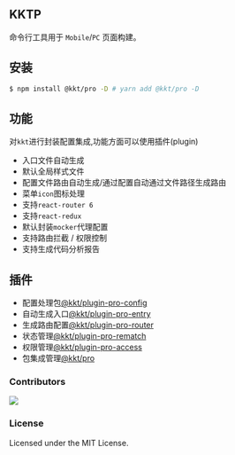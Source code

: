## KKTP

命令行工具用于 `Mobile`/`PC` 页面构建。

## 安装

```bash
$ npm install @kkt/pro -D # yarn add @kkt/pro -D
```

## 功能

对`kkt`进行封装配置集成,功能方面可以使用插件(plugin)

- 入口文件自动生成
- 默认全局样式文件
- 配置文件路由自动生成/通过配置自动通过文件路径生成路由
- 菜单`icon`图标处理
- 支持`react-router 6`
- 支持`react-redux`
- 默认封装`mocker`代理配置
- 支持路由拦截 / 权限控制
- 支持生成代码分析报告

## 插件

- 配置处理包[@kkt/plugin-pro-config](https://github.com/kktjs/kkt-pro/tree/main/packages/plugin/config)
- 自动生成入口[@kkt/plugin-pro-entry](https://github.com/kktjs/kkt-pro/tree/main/packages/plugin/entry)
- 生成路由配置[@kkt/plugin-pro-router](https://github.com/kktjs/kkt-pro/tree/main/packages/plugin/router)
- 状态管理[@kkt/plugin-pro-rematch](https://github.com/kktjs/kkt-pro/tree/main/packages/plugin/rematch)
- 权限管理[@kkt/plugin-pro-access](https://github.com/kktjs/kkt-pro/tree/main/packages/plugin/access)
- 包集成管理[@kkt/pro](https://github.com/kktjs/kkt-pro/tree/main/packages/plugin/pro)

### Contributors

<a href="https://github.com/kktjs/kkt-pro/graphs/contributors">
  <img src="https://kktjs.github.io/kkt-pro/CONTRIBUTORS.svg" />
</a>

### License

Licensed under the MIT License.